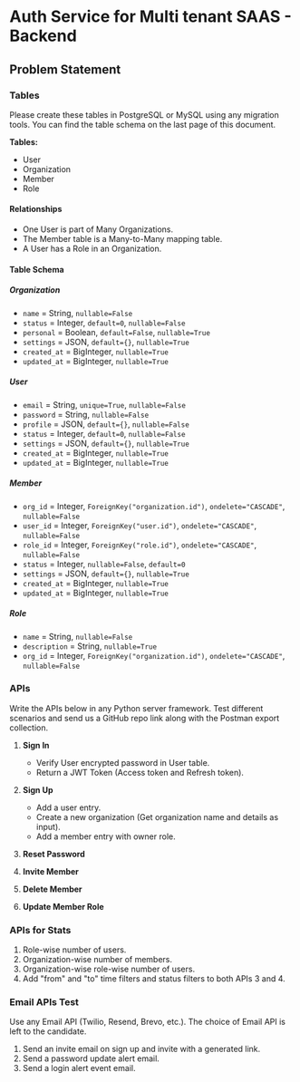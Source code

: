 # Auth Service for Multi tenant SAAS - Backend

## Problem Statement

### Tables

Please create these tables in PostgreSQL or MySQL using any migration tools. You can find the table schema on the last
page of this document.

**Tables:**

- User
- Organization
- Member
- Role

#### Relationships

- One User is part of Many Organizations.
- The Member table is a Many-to-Many mapping table.
- A User has a Role in an Organization.

#### Table Schema

##### Organization

- `name` = String, `nullable=False`
- `status` = Integer, `default=0`, `nullable=False`
- `personal` = Boolean, `default=False`, `nullable=True`
- `settings` = JSON, `default={}`, `nullable=True`
- `created_at` = BigInteger, `nullable=True`
- `updated_at` = BigInteger, `nullable=True`

##### User

- `email` = String, `unique=True`, `nullable=False`
- `password` = String, `nullable=False`
- `profile` = JSON, `default={}`, `nullable=False`
- `status` = Integer, `default=0`, `nullable=False`
- `settings` = JSON, `default={}`, `nullable=True`
- `created_at` = BigInteger, `nullable=True`
- `updated_at` = BigInteger, `nullable=True`

##### Member

- `org_id` = Integer, `ForeignKey("organization.id")`, `ondelete="CASCADE"`, `nullable=False`
- `user_id` = Integer, `ForeignKey("user.id")`, `ondelete="CASCADE"`, `nullable=False`
- `role_id` = Integer, `ForeignKey("role.id")`, `ondelete="CASCADE"`, `nullable=False`
- `status` = Integer, `nullable=False`, `default=0`
- `settings` = JSON, `default={}`, `nullable=True`
- `created_at` = BigInteger, `nullable=True`
- `updated_at` = BigInteger, `nullable=True`

##### Role

- `name` = String, `nullable=False`
- `description` = String, `nullable=True`
- `org_id` = Integer, `ForeignKey("organization.id")`, `ondelete="CASCADE"`, `nullable=False`

### APIs

Write the APIs below in any Python server framework. Test different scenarios and send us a GitHub repo link along with
the Postman export collection.

1. **Sign In**
    - Verify User encrypted password in User table.
    - Return a JWT Token (Access token and Refresh token).

2. **Sign Up**
    - Add a user entry.
    - Create a new organization (Get organization name and details as input).
    - Add a member entry with owner role.

3. **Reset Password**

4. **Invite Member**

5. **Delete Member**

6. **Update Member Role**

### APIs for Stats

1. Role-wise number of users.
2. Organization-wise number of members.
3. Organization-wise role-wise number of users.
4. Add "from" and "to" time filters and status filters to both APIs 3 and 4.

### Email APIs Test

Use any Email API (Twilio, Resend, Brevo, etc.). The choice of Email API is left to the candidate.

1. Send an invite email on sign up and invite with a generated link.
2. Send a password update alert email.
3. Send a login alert event email.

